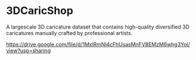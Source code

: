 # 3DCaricShop
A largescale 3D caricature dataset that contains high-quality diversified 3D caricatures manually crafted by professional artists.

https://drive.google.com/file/d/1MxlRmNl4cFhUsasMnFV8EMzM6whg3Yol/view?usp=sharing
